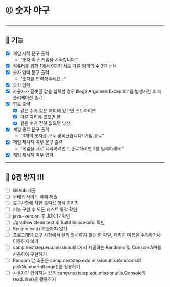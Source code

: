 # ⚾️ 숫자 야구

---
## 🎯 기능
- [x] 게임 시작 문구 출력
  - "숫자 야구 게임을 시작합니다."
- [x] 컴퓨터를 위한 1에서 9까지 서로 다른 임의의 수 3개 선택
- [x] 숫자 입력 문구 출력 
  - "숫자를 입력해주세요 : "
- [x] 숫자 입력
- [x] 사용자가 잘못된 값을 입력할 경우 IllegalArgumentException을 발생시킨 후 애플리케이션 종료
- [x] 힌트 출력
    - [x] 같은 수가 같은 자리에 있으면 스트라이크
    - [x] 다른 자리에 있으면 볼
    - [x] 같은 수가 전혀 없으면 낫싱
- [x] 게임 종료 문구 출력
  - "3개의 숫자를 모두 맞히셨습니다! 게임 종료"
- [x] 게임 재시작 여부 문구 출력
  - "게임을 새로 시작하려면 1, 종료하려면 2를 입력하세요."
- [x] 게임 재시작 여부 입력

---
## 🎯 0점 방지 !!!
- [ ] Github 제출
- [ ] 우테코 사이트 과제 제출
- [ ] 요구사항에 적힌 출력값 형식 지키기
- [ ] 기능 구현 후 모든 테스트 동작 확인
- [ ] java -version 후 JDK 17 확인
- [ ] ./gradlew clean test 후 Build Successful 확인
- [ ] System.exit() 호출하지 않기
- [ ] 프로그래밍 요구 사항에서 달리 명시하지 않는 한 파일, 패키지 이름을 수정하거나 이동하지 않기
- [ ] camp.nextstep.edu.missionutils에서 제공하는 Randoms 및 Console API를 사용하여 구현하기
- [ ] Random 값 추출은 camp.nextstep.edu.missionutils.Randoms의 pickNumberInRange()를 활용하기
- [ ] 사용자가 입력하는 값은 camp.nextstep.edu.missionutils.Console의 readLine()을 활용하기